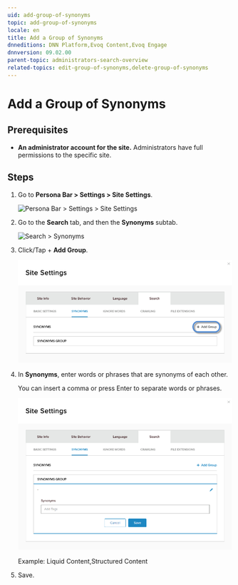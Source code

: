 ```yaml
---
uid: add-group-of-synonyms
topic: add-group-of-synonyms
locale: en
title: Add a Group of Synonyms
dnneditions: DNN Platform,Evoq Content,Evoq Engage
dnnversion: 09.02.00
parent-topic: administrators-search-overview
related-topics: edit-group-of-synonyms,delete-group-of-synonyms
---
```


# Add a Group of Synonyms

## Prerequisites

*   **An administrator account for the site.** Administrators have full permissions to the specific site.

## Steps

1.  Go to **Persona Bar \> Settings \> Site Settings**.
    
    ![Persona Bar > Settings > Site Settings](/images/scr-pbar-host-Settings-E91.png)
    
2.  Go to the **Search** tab, and then the **Synonyms** subtab.
    
    ![Search > Synonyms](/images/scr-pbtabs-all-Settings-SiteSettings-Search-Synonyms-E90.png)
    
3.  Click/Tap \+ **Add Group**.
    
      
    
    ![](/images/scr-SiteSettings-Search-Synonyms-add-button-E90.png)
    
      
    
4.  In **Synonyms**, enter words or phrases that are synonyms of each other.
    
    You can insert a comma or press Enter to separate words or phrases.
    
      
    
    ![](/images/scr-SiteSettings-Search-Synonyms-add-group-E90.png)
    
      
    
    Example: Liquid Content,Structured Content
    
5.  Save.